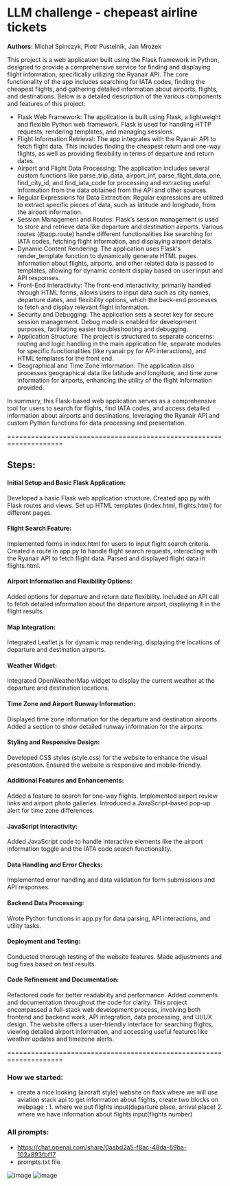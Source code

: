 
# LLM challenge - chepeast airline tickets
**Authors:** Michał Spinczyk, Piotr Pustelnik, Jan Mrożek

This project is a web application built using the Flask framework in Python, designed to provide a comprehensive service for finding and displaying flight information, specifically utilizing the Ryanair API. The core functionality of the app includes searching for IATA codes, finding the cheapest flights, and gathering detailed information about airports, flights, and destinations. Below is a detailed description of the various components and features of this project:
* Flask Web Framework:
The application is built using Flask, a lightweight and flexible Python web framework. Flask is used for handling HTTP requests, rendering templates, and managing sessions.
* Flight Information Retrieval:
The app integrates with the Ryanair API to fetch flight data. This includes finding the cheapest return and one-way flights, as well as providing flexibility in terms of departure and return dates.
* Airport and Flight Data Processing:
The application includes several custom functions like parse_trip_data, airport_inf, parse_flight_data_one, find_city_id, and find_iata_code for processing and extracting useful information from the data obtained from the API and other sources.
* Regular Expressions for Data Extraction:
Regular expressions are utilized to extract specific pieces of data, such as latitude and longitude, from the airport information.
* Session Management and Routes:
Flask’s session management is used to store and retrieve data like departure and destination airports. Various routes (@app.route) handle different functionalities like searching for IATA codes, fetching flight information, and displaying airport details.
* Dynamic Content Rendering:
The application uses Flask's render_template function to dynamically generate HTML pages. Information about flights, airports, and other related data is passed to templates, allowing for dynamic content display based on user input and API responses.
* Front-End Interactivity:
The front-end interactivity, primarily handled through HTML forms, allows users to input data such as city names, departure dates, and flexibility options, which the back-end processes to fetch and display relevant flight information.
* Security and Debugging:
The application sets a secret key for secure session management. Debug mode is enabled for development purposes, facilitating easier troubleshooting and debugging.
* Application Structure:
The project is structured to separate concerns: routing and logic handling in the main application file, separate modules for specific functionalities (like ryanair.py for API interactions), and HTML templates for the front end.
* Geographical and Time Zone Information:
The application also processes geographical data like latitude and longitude, and time zone information for airports, enhancing the utility of the flight information provided.

In summary, this Flask-based web application serves as a comprehensive tool for users to search for flights, find IATA codes, and access detailed information about airports and destinations, leveraging the Ryanair API and custom Python functions for data processing and presentation.

====================================================================
## Steps:
#### Initial Setup and Basic Flask Application:
Developed a basic Flask web application structure.
Created app.py with Flask routes and views.
Set up HTML templates (index.html, flights.html) for different pages.
#### Flight Search Feature:
Implemented forms in index.html for users to input flight search criteria.
Created a route in app.py to handle flight search requests, interacting with the Ryanair API to fetch flight data.
Parsed and displayed flight data in flights.html.
#### Airport Information and Flexibility Options:
Added options for departure and return date flexibility.
Included an API call to fetch detailed information about the departure airport, displaying it in the flight results.
#### Map Integration:
Integrated Leaflet.js for dynamic map rendering, displaying the locations of departure and destination airports.
#### Weather Widget:
Integrated OpenWeatherMap widget to display the current weather at the departure and destination locations.
#### Time Zone and Airport Runway Information:
Displayed time zone information for the departure and destination airports.
Added a section to show detailed runway information for the airports.
#### Styling and Responsive Design:
Developed CSS styles (style.css) for the website to enhance the visual presentation.
Ensured the website is responsive and mobile-friendly.
#### Additional Features and Enhancements:
Added a feature to search for one-way flights.
Implemented airport review links and airport photo galleries.
Introduced a JavaScript-based pop-up alert for time zone differences.
#### JavaScript Interactivity:
Added JavaScript code to handle interactive elements like the airport information toggle and the IATA code search functionality.
#### Data Handling and Error Checks:
Implemented error handling and data validation for form submissions and API responses.
#### Backend Data Processing:
Wrote Python functions in app.py for data parsing, API interactions, and utility tasks.
#### Deployment and Testing:
Conducted thorough testing of the website features.
Made adjustments and bug fixes based on test results.
#### Code Refinement and Documentation:
Refactored code for better readability and performance.
Added comments and documentation throughout the code for clarity.
This project encompassed a full-stack web development process, involving both frontend and backend work, API integration, data processing, and UI/UX design. The website offers a user-friendly interface for searching flights, viewing detailed airport information, and accessing useful features like weather updates and timezone alerts.

====================================================================

### How we started:
- create a nice looking (aircraft style) website on flask where we will use aviation stack api to get information about flights, create two blocks on webpage : 1. where we put flights input(departure place, arrival place) 2. where we have information about flights input(flights number)

### All prompts:
- https://chat.openai.com/share/0aabd2a5-f8ac-48da-89ba-102a893fbf17
- prompts.txt file

![image](https://github.com/vacoo0/ChepeastFlights/assets/101887413/b389b1b9-d3a1-4bad-9f0a-7b6cad1ae84c)
![image](https://github.com/vacoo0/ChepeastFlights/assets/101887413/cff9aa1e-a994-4f4b-9cb9-508573f68de3)

